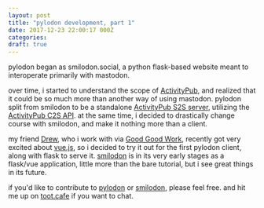 ```yaml
---
layout: post
title: "pylodon development, part 1"
date: 2017-12-23 22:00:17 000Z
categories:
draft: true
---
```


pylodon began as smilodon.social, a python flask-based website meant to interoperate primarily with mastodon.

over time, i started to understand the scope of [ActivityPub](https://activitypub.rocks), and realized that it could be so much more than another way of using mastodon.
pylodon split from smilodon to be a standalone [ActivityPub S2S server](https://www.w3.org/TR/activitypub/#server-to-server-interactions), utilizing the [ActivityPub C2S API](https://www.w3.org/TR/activitypub/#client-to-server-interactions). at the same time, i decided to drastically change course with smilodon, and make it nothing more than a client.

my friend [Drew](https://twitter.com/hornbein), who i work with via [Good Good Work](https://goodgoodwork.io), recently got very excited about [vue.js](), so i decided to try it out for the first pylodon client, along with flask to serve it.
[smilodon](https://github.com/rowanlupton/smilodon) is in its very early stages as a flask/vue application, little more than the bare tutorial, but i see great things in its future.

if you'd like to contribute to [pylodon](https://github.com/rowanlupton/pylodon) or [smilodon](https://github.com/rowanlupton/smilodon), please feel free. and hit me up on [toot.cafe](https://toot.cafe/@rowan) if you want to chat.